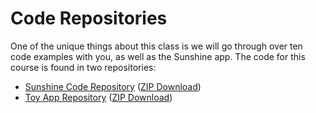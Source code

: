 # Code Repositories

One of the unique things about this class is we will go through over ten code examples with you, as well as the Sunshine app. The code for this course is found in two repositories:

*   [Sunshine Code Repository](https://github.com/udacity/ud851-Sunshine) ([ZIP Download](https://github.com/udacity/ud851-Sunshine/archive/student.zip))
*   [Toy App Repository](https://github.com/udacity/ud851-Exercises) ([ZIP Download](https://github.com/udacity/ud851-Exercises/archive/student.zip))
